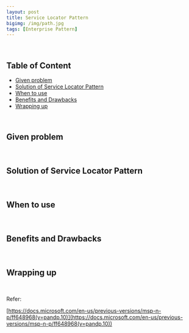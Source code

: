 ```yaml
---
layout: post
title: Service Locator Pattern
bigimg: /img/path.jpg
tags: [Enterprise Pattern]
---
```





<br>

## Table of Content
- [Given problem](#given-problem)
- [Solution of Service Locator Pattern](#solution-of-service-locator-pattern)
- [When to use](#when-to-use)
- [Benefits and Drawbacks](#benefits-and-drawbacks)
- [Wrapping up](#wrapping-up)


<br>

## Given problem






<br>

## Solution of Service Locator Pattern






<br>

## When to use






<br>

## Benefits and Drawbacks






<br>

## Wrapping up






<br>

Refer:

[https://docs.microsoft.com/en-us/previous-versions/msp-n-p/ff648968(v=pandp.10)](https://docs.microsoft.com/en-us/previous-versions/msp-n-p/ff648968(v=pandp.10))
